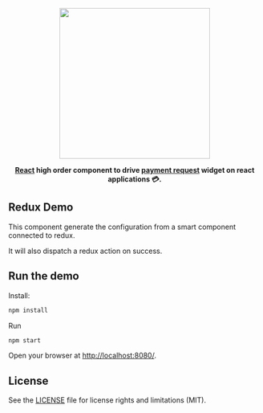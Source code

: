 <p align="center">
    <img src="https://raw.githubusercontent.com/marcolanaro/react-payment-request-api/master/logo.png" width=300>
</p>
<p align="center">
  <strong>
    <a href="https://facebook.github.io/react/">React</a> high order component to drive <a href="https://www.w3.org/TR/payment-request/">payment request</a> widget on react applications 💳.
  </strong>
</p>

## Redux Demo

This component generate the configuration from a smart component connected to redux.

It will also dispatch a redux action on success.

## Run the demo

Install:

```bash
npm install
```

Run

```bash
npm start
```

Open your browser at [http://localhost:8080/](http://localhost:8080/).


## License

See the [LICENSE](../../LICENSE.md) file for license rights and limitations (MIT).
